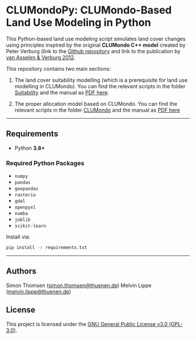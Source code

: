 # CLUMondoPy: CLUMondo-Based Land Use Modeling in Python

This Python-based land use modeling script simulates land cover changes using principles inspired by the original **CLUMondo C++ model** created by Peter Verburg (link to the [Github repository](https://github.com/VUEG/CLUMondo) and link to the publication by [van Asselen & Verburg 2012](https://onlinelibrary.wiley.com/doi/10.1111/j.1365-2486.2012.02759.x). 

This repository contains two main sections:

1. The land cover suitability modelling (which is a prerequisite for land use modelling in CLUMondo). You can find the relevant scripts in the folder [Suitability](CLUMondoPy/CLUMondoPy/Suitability/) and the manual as [PDF here](CLUMondoPy/Suitability_Modelling_Manual.pdf).
  
2. The proper allocation model based on CLUMondo. You can find the relevant scripts in the folder [CLUMondo](CLUMondoPy/CLUMondoPy/CLUMondo) and the manual as [PDF here](CLUMondoPy/CLUMondoPy_Manual.pdf)


---

## Requirements

- Python **3.8+**

### Required Python Packages

- `numpy`
- `pandas`
- `geopandas`
- `rasterio`
- `gdal`
- `openpyxl`
- `numba`
- `joblib`
- `scikit-learn`


Install via:

```bash
pip install -r requirements.txt
```

---

## Authors
Simon Thomsen (simon.thomsen@thuenen.de)
Melvin Lippe (melvin.lippe@thuenen.de)

## License
This project is licensed under the [GNU General Public License v3.0 (GPL-3.0)](https://www.gnu.org/licenses/gpl-3.0.en.html).


